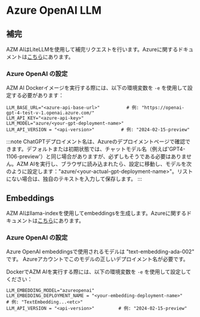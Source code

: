 # Azure OpenAI LLM

## 補完

AZM AIはLiteLLMを使用して補完リクエストを行います。Azureに関するドキュメントは[こちら](https://docs.litellm.ai/docs/providers/azure)にあります。

### Azure OpenAI の設定

AZM AI Dockerイメージを実行する際には、以下の環境変数を `-e` を使用して設定する必要があります：

```
LLM_BASE_URL="<azure-api-base-url>"          # 例: "https://openai-gpt-4-test-v-1.openai.azure.com/"
LLM_API_KEY="<azure-api-key>"
LLM_MODEL="azure/<your-gpt-deployment-name>"
LLM_API_VERSION = "<api-version>"          # 例: "2024-02-15-preview"
```

:::note
ChatGPTデプロイメント名は、Azureのデプロイメントページで確認できます。デフォルトまたは初期状態では、チャットモデル名（例えば'GPT4-1106-preview'）と同じ場合がありますが、必ずしもそうである必要はありません。AZM AIを実行し、ブラウザに読み込まれたら、設定に移動し、モデルを次のように設定します："azure/&lt;your-actual-gpt-deployment-name&gt;"。リストにない場合は、独自のテキストを入力して保存します。
:::

## Embeddings

AZM AIはllama-indexを使用してembeddingsを生成します。Azureに関するドキュメントは[こちら](https://docs.llamaindex.ai/en/stable/api_reference/embeddings/azure_openai/)にあります。

### Azure OpenAI の設定

Azure OpenAI embeddingsで使用されるモデルは "text-embedding-ada-002" です。
Azureアカウントでこのモデルの正しいデプロイメント名が必要です。

DockerでAZM AIを実行する際には、以下の環境変数を `-e` を使用して設定してください：

```
LLM_EMBEDDING_MODEL="azureopenai"
LLM_EMBEDDING_DEPLOYMENT_NAME = "<your-embedding-deployment-name>"        # 例: "TextEmbedding...<etc>"
LLM_API_VERSION = "<api-version>"         # 例: "2024-02-15-preview"
```
